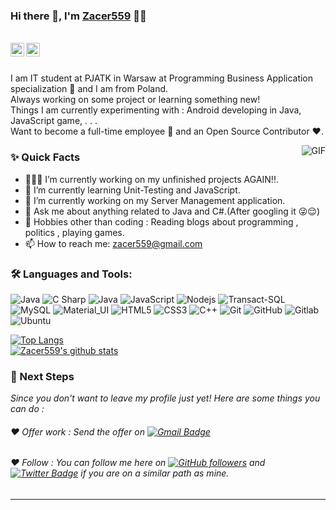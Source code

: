 



### Hi there 👋, I'm [Zacer559](https://github.com/zacer559) 👨‍💻

<br/>


<a href="https://twitter.com/super_widower">
  <img align="left" alt="Aman Ansari | Twitter" width="22px" src="https://seeklogo.com/images/T/twitter-logo-A84FE9258E-seeklogo.com.png" />
</a>

<a href="mailto:zacer559@gmail.com">
  <img align="left" alt="Zacer559's Email" width="22px" src="https://seeklogo.com/images/G/gmail-new-2020-logo-32DBE11BB4-seeklogo.com.png" />
</a>


<br />

<br/>

<p>
I am IT student at PJATK in Warsaw at Programming Business Application specialization 🚀 and I am from Poland.
<br/>
Always working on some project or learning something new!
<br/>  
Things I am currently experimenting with : Android developing in Java, JavaScript game, . . .
<br/>
Want to become a full-time employee 💸 and an Open Source Contributor ❤️.
</p>


  <img align="right" alt="GIF" src="https://media.giphy.com/media/Z543HuFdQAmkg/giphy.gif" />
  
### ✨ Quick Facts

- 👨🏽‍💻 I’m currently working on my unfinished projects AGAIN!!.
- 🌱 I’m currently learning Unit-Testing and JavaScript.
- 🔭 I’m currently working on my Server Management application. 
- 💬 Ask me about anything related to Java and C#.(After googling it 😜😌)
- 🎿 Hobbies other than coding : Reading blogs about programming , politics , playing games.
- 📫 How to reach me: zacer559@gmail.com

<!--📝 [Resume]() -->

### 🛠️ Languages and Tools:

![Java](https://img.shields.io/badge/-Java-black?style=flat-square&logo=java)
![C Sharp](https://img.shields.io/badge/-C_Sharp-black?style=flat-square&logo=c%23)
![Java](https://img.shields.io/badge/-Android-black?style=flat-square&logo=android)
![JavaScript](https://img.shields.io/badge/-JavaScript-black?style=flat-square&logo=javascript)
![Nodejs](https://img.shields.io/badge/-Nodejs-black?style=flat-square&logo=Node.js)
![Transact-SQL](https://img.shields.io/badge/-TransactSQL-black?style=flat-square&logo=microsoft-sql-server)
![MySQL](https://img.shields.io/badge/-MySQL-black?style=flat-square&logo=mysql)
![Material_UI](https://img.shields.io/badge/-Material_UI-black?style=flat-square&logo=material-ui)
![HTML5](https://img.shields.io/badge/-HTML5-black?style=flat-square&logo=html5&logoColor=white)
![CSS3](https://img.shields.io/badge/-CSS3-black?style=flat-square&logo=css3)
![C++](https://img.shields.io/badge/-C++-black?style=flat-square&logo=c)
![Git](https://img.shields.io/badge/-Git-black?style=flat-square&logo=git)
![GitHub](https://img.shields.io/badge/-GitHub-black?style=flat-square&logo=github)
![Gitlab](https://img.shields.io/badge/-Gitlab-black?style=flat-square&logo=gitlab)
![Ubuntu](https://img.shields.io/badge/-Ubuntu-black?style=flat-square&logo=ubuntu)

[![Top Langs](https://github-readme-stats.vercel.app/api/top-langs/?username=zacer559&layout=compact&theme=nightowl&amount=8)](https://github.com/anuraghazra/github-readme-stats)
<br/>
[![Zacer559's github stats](https://github-readme-stats.vercel.app/api?username=Zacer559&count_private=true&theme=nightowl)](https://github.com/anuraghazra/github-readme-stats)

### 👣 Next Steps

_Since you don't want to leave my profile just yet! Here are some things you can do :_

###### ❤️ Offer work : Send the offer on [![Gmail Badge](https://img.shields.io/badge/zacer559@gmail.com-c14438?style=flat-square&logo=Gmail&logoColor=white&link=mailto:zacer559@gmail.com)](mailto:zacer559@gmail.com)

###### ❤️ Follow : You can follow me here on [![GitHub followers](https://img.shields.io/github/followers/zacer559?label=Follow&style=social)](https://github.com/zacer559/?tab=follow) and [![Twitter Badge](https://img.shields.io/badge/-@super_widower-1ca0f1?style=flat-square&labelColor=1ca0f1&logo=twitter&logoColor=white&link=https://twitter.com/super_widower)](https://twitter.com/super_widower) if you are on a similar path as mine.
----------------------------------------------------------
